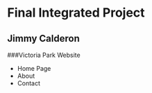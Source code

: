 # Final Integrated Project

## Jimmy Calderon

###Victoria Park Website

* Home Page
* About
* Contact 